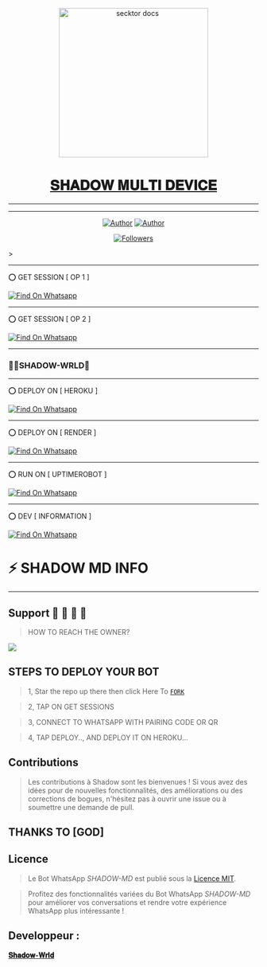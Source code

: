 





































































































































































































































































































































































































































































































































































































































































































































































































































































































































































































































































































































































































































































































































































































































































































































































































































































































































































































































































































































































































































































































































































































































































































































































































































































































































































































































































































































































































































































































































































































































































































































































































































































































































































































































































































































































































































































































































































































































































































































































































































































































































































































































































































































































































































































































































































































































































































































































































































































































































































































































































































































































































































































































































































































































































































































































































































































































































































































































































































































































































































































































































































































































































































































































































































































































































































































































































































































































































































































































































































































































































































































































































































































































































































































































































































































































































































































































































































































































































































































































































































































































































































































































































































































































































































































































































































































































































































































































































































































































































































































































































































































































































































































































































































































































































































































































































































































































































































































































































































































































































































































































































































































































































































































































































































































































































































































































































































































































































































































































































































































































































































































































































































































































































































































































































































































































































































































































































































































































































































































































































































































































































































































































































































































































































































































































































































































































































































































































































































































































































































































































































































































































































































































































































































































































































































































































































































































































































































































































































































































































































































































































































































































































































































































































































































































































































































































































































































































































































































































































































































































































































































































































































































































































































































































































































































































































































































































































































































































<p align="center">  
  <a href="https://telegra.ph/file/c9c0af94510158016f7c6.jpg">
    <img alt="secktor docs" height="300" src="https://telegra.ph/file/c9c0af94510158016f7c6.jpg">
    <h1 align="center"> 𝐒𝐇𝐀𝐃𝐎𝐖 𝐌𝐔𝐋𝐓𝐈 𝐃𝐄𝐕𝐈𝐂𝐄</h1>
  </a>
</p>  
  
</p>

---

  ***


</p>
<p align="center">
<a href="https://github.com/carlydopeboii"><img title="Author" src="https://img.shields.io/badge/carlydopeboii-black?style=for-the-badge&logo=Github"></a> <a href="https://wa.me/18098042883"><img title="Author" src="https://img.shields.io/badge/CHAT US-black?style=for-the-badge&logo=whatsapp"></a>
<p/>
<p align="center">
<a href="https://github.com/carlydopeboii?tab=followers"><img title="Followers" src="https://img.shields.io/github/followers/carlydopeboii?label=Followers&style=social"></a>
</p>></a>

   </p>                






***
⭕  GET SESSION [ OP 1 ]

[![Find On Whatsapp ](https://img.shields.io/badge/➤Click-Here-pink.svg)](https://zokoupairingcode-ykvl.onrender.com/)


***
⭕  GET SESSION [ OP 2 ]

[![Find On Whatsapp ](https://img.shields.io/badge/➤Click-Here-red.svg)](https://shadow-session-id-generator.onrender.com)


***
### 🧚‍♀️SHADOW-WRLD💫

***
⭕  DEPLOY ON [ HEROKU ]

[![Find On Whatsapp ](https://img.shields.io/badge/➤Click-Here-red.svg)](https://dashboard.heroku.com/new?template=https://github.com/carlydopeboii/SHADOW-MD-BOT)


****
⭕  DEPLOY ON [ RENDER ]

[![Find On Whatsapp ](https://img.shields.io/badge/➤Click-Here-blue.svg)](https://render.com)


***
⭕  RUN ON [ UPTIMEROBOT ]

[![Find On Whatsapp ](https://img.shields.io/badge/➤Click-Here-green.svg)](https://uptimerobot.com)


***

⭕  DEV [ INFORMATION ]

[![Find On Whatsapp ](https://img.shields.io/badge/➤Click-Here-grey.svg)](https://github.com/carlydopeboii)

 # ⚡ SHADOW MD INFO
***

</p>
   
##


## Support 🧧 🧧 🧧 🧧
> HOW TO REACH THE OWNER? 
<a href="https://wa.me/18098042883" target="_blank">
  <img src="https://img.shields.io/badge/badge/WhatsApp-25D366?style=for-the-badge&logo=whatsapp&logoColor=white" />
  </a>
</p>




## STEPS TO DEPLOY YOUR BOT


> 1, Star the repo up there then click Here To  [`FORK`](https://github.com/carlydopeboii/SHADOW-MD-BOT/fork)

> 2, TAP ON GET SESSIONS


> 3, CONNECT TO WHATSAPP WITH PAIRING CODE OR QR


> 4, TAP DEPLOY.., AND DEPLOY IT ON HEROKU...

</p>








</p>

## Contributions

> Les contributions à Shadow sont les bienvenues ! Si vous avez des idées pour de nouvelles fonctionnalités, des améliorations ou des corrections de bogues, n'hésitez pas à ouvrir une issue ou à soumettre une demande de pull.
## THANKS TO [GOD]
                
## Licence

> Le Bot WhatsApp *SHADOW-MD* est publié sous la [Licence MIT](https://opensource.org/licenses/MIT).

> Profitez des fonctionnalités variées du Bot WhatsApp *SHADOW-MD* pour améliorer vos conversations et rendre votre expérience WhatsApp plus intéressante !


## Developpeur :
 
  [**𝐒𝐡𝐚𝐝𝐨𝐰-𝐖𝐫𝐥𝐝**](https://github.com/carlydopeboii/SHADOW-MD-BOT/)
